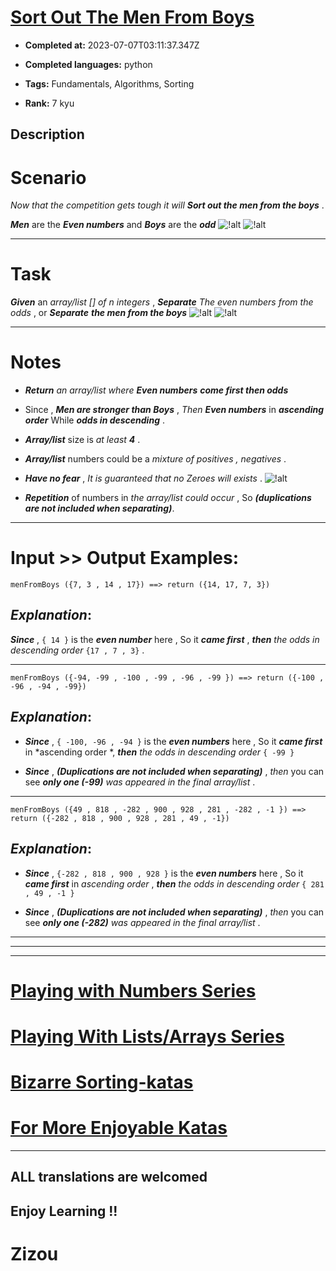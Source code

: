 # [Sort Out The Men  From Boys ](https://www.codewars.com/kata/5af15a37de4c7f223e00012d)

- **Completed at:** 2023-07-07T03:11:37.347Z

- **Completed languages:** python

- **Tags:** Fundamentals, Algorithms, Sorting

- **Rank:** 7 kyu

## Description

# Scenario 

*Now that the competition gets tough it will* **_Sort out the men from the boys_** . 

**_Men_** are the **_Even numbers_** and **_Boys_** are the **_odd_**   ![!alt](https://i.imgur.com/mdX8dJP.png) ![!alt](https://i.imgur.com/mdX8dJP.png) 

___
# Task

**_Given_** an *array/list [] of n integers* , **_Separate_** *The even numbers from the odds* , or **_Separate_**  **_the men from the boys_**  ![!alt](https://i.imgur.com/mdX8dJP.png) ![!alt](https://i.imgur.com/mdX8dJP.png)  
___
# Notes

* **_Return_** *an array/list where* **_Even numbers_** **_come first then odds_** 

* Since , **_Men are stronger than Boys_** , *Then* **_Even numbers_** in **_ascending order_** While **_odds in descending_** .

* **_Array/list_** size is *at least **_4_*** .

* **_Array/list_** numbers could be a *mixture of positives , negatives* .

* **_Have no fear_** , *It is guaranteed that no Zeroes will exists* . ![!alt](https://i.imgur.com/mdX8dJP.png)  

* **_Repetition_** of numbers in *the array/list could occur* , So **_(duplications are not included when separating)_**.
____
# Input >> Output Examples:

```
menFromBoys ({7, 3 , 14 , 17}) ==> return ({14, 17, 7, 3}) 
```

## **_Explanation_**:

**_Since_** , `{ 14 }` is the **_even number_** here , So it **_came first_** , **_then_** *the odds in descending order* `{17 , 7 , 3}`  .
____

```
menFromBoys ({-94, -99 , -100 , -99 , -96 , -99 }) ==> return ({-100 , -96 , -94 , -99})
```

## **_Explanation_**:

* **_Since_** , `{ -100, -96 , -94 }` is the **_even numbers_** here , So it **_came first_** in *ascending order *, **_then_** *the odds in descending order* `{ -99 }`

* **_Since_** , **_(Duplications are not included when separating)_** , *then* you can see **_only one (-99)_** *was appeared in the final array/list* . 
____

```
menFromBoys ({49 , 818 , -282 , 900 , 928 , 281 , -282 , -1 }) ==> return ({-282 , 818 , 900 , 928 , 281 , 49 , -1})
```

## **_Explanation_**:

* **_Since_** , `{-282 , 818 , 900 , 928 }` is the **_even numbers_** here , So it **_came first_** in *ascending order* , **_then_** *the odds in descending order* `{ 281 , 49 , -1 }`

* **_Since_** , **_(Duplications are not included when separating)_** , *then* you can see **_only one (-282)_** *was appeared in the final array/list* . 
____
____
___

# [Playing with Numbers Series](https://www.codewars.com/collections/playing-with-numbers)

# [Playing With Lists/Arrays Series](https://www.codewars.com/collections/playing-with-lists-slash-arrays)

# [Bizarre Sorting-katas](https://www.codewars.com/collections/bizarre-sorting-katas)

# [For More Enjoyable Katas](http://www.codewars.com/users/MrZizoScream/authored)
___

## ALL translations are welcomed

## Enjoy Learning !!
# Zizou
